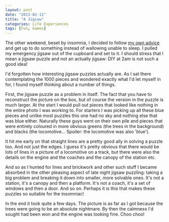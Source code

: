 ```yaml
---
layout: post
date: "2013-02-11"
title: "A Jigsaw"
categories: Life Experiences
tags: [Fun, Games]
---
```


The other weekend, beset by insomnia, I decided to follow [my own advice](five-things-to-try-when-you-cant-sleep) and get up to do something instead of wallowing unable to sleep. I pulled my emergency jigsaw out of the cupboard and set to it. I should stress that I mean a jigsaw puzzle and not an actually jigsaw: DIY at 2am is not such a good idea!

I'd forgotten how interesting jigsaw puzzles actually are. As I sat there contemplating the 1000 pieces and wondered exactly what I'd let myself in for, I found myself thinking about a number of things.

First, the jigsaw puzzle as a problem in itself. The fact that you have to reconstruct the picture on the box, but of course the version in the puzzle is much larger. At the start I would pull out pieces that looked like nothing in the entire photo I was working to. For starters I was picking up all these blue pieces and unlike most puzzles this one had no sky and nothing else that was blue either. Naturally these guys went on their own pile and pieces that were entirely coloured in more obvious greens (the trees in the background) and blacks (the locomotive… Spoiler: the locomotive was also 'blue').

It hit me early on that straight lines are a pretty good ally in solving a puzzle too. And not just the edges. I guess it's pretty obvious that there would be lots of lines in a picture of a locomotive on a track, but there were also the details on the engine and the coaches and the canopy of the station etc.

And so as I hunted for lines and brickwork and other such stuff I became absorbed in the other pleasing aspect of late night jigsaw puzzling: taking a big problem and breaking it down into smaller, more solvable ones. It's not a station, it's a canopy and then a platform. It's not a coach, it's a set of windows and then a door. And so on. Perhaps it is this that makes these puzzles so suitable for the insomniac!

In the end it took quite a few days. The picture is as far as I got because the trees were going to be an absolute nightmare. By then the calmness I'd sought had been won and the engine was looking fine. Choo choo!